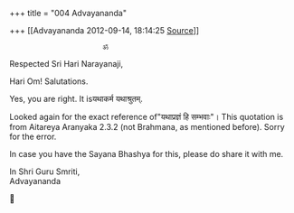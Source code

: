 +++
title = "004 Advayananda"

+++
[[Advayananda	2012-09-14, 18:14:25 [Source](https://groups.google.com/g/bvparishat/c/-hiJu5M43XI)]]



  

                           ॐ

Respected Sri Hari Narayanaji,

Hari Om! Salutations.  
  

Yes, you are right. It isयथाकर्म यथाश्रुतम्.

Looked again for the exact reference of"यथाप्रज्ञं हि सम्भवाः"। This quotation is from Aitareya Aranyaka 2.3.2 (not Brahmana, as mentioned before). Sorry for the error.

In case you have the Sayana Bhashya for this, please do share it with me.

  

In Shri Guru Smriti,  
Advayananda  
  



